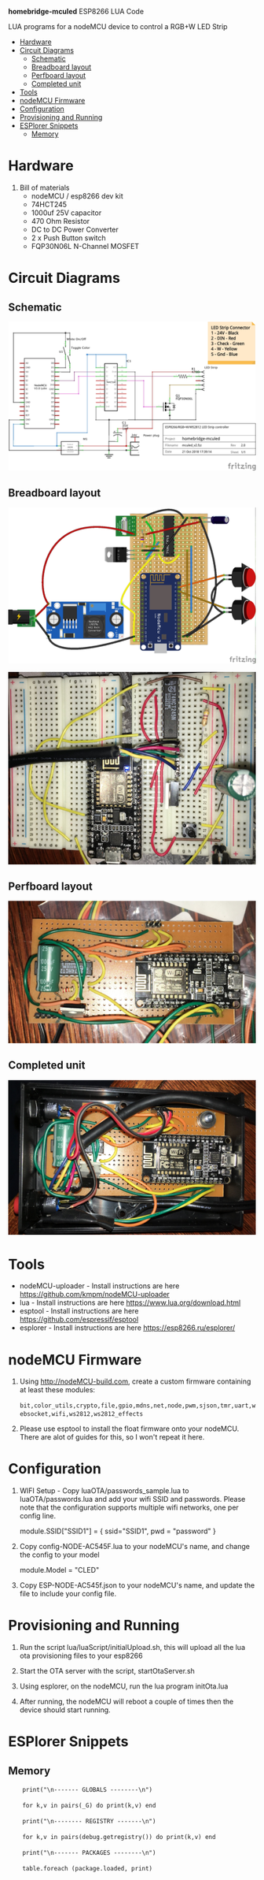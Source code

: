 **homebridge-mculed** ESP8266 LUA Code

LUA programs for a nodeMCU device to control a RGB+W LED Strip

<!--ts-->
   * [Hardware](#hardware)
   * [Circuit Diagrams](#circuit-diagrams)
      * [Schematic](#schematic)
      * [Breadboard layout](#breadboard-layout)
      * [Perfboard layout](#perfboard-layout)
      * [Completed unit](#completed-unit)
   * [Tools](#tools)
   * [nodeMCU Firmware](#nodemcu-firmware)
   * [Configuration](#configuration)
   * [Provisioning and Running](#provisioning-and-running)
   * [ESPlorer Snippets](#esplorer-snippets)
      * [Memory](#memory)

<!-- Added by: sgracey, at:  -->

<!--te-->

# Hardware

1.  Bill of materials
    -   nodeMCU / esp8266 dev kit
    -   74HCT245
    -   1000uf 25V capacitor
    -   470 Ohm Resistor
    -   DC to DC Power Converter
    -   2 x Push Button switch
    -   FQP30N06L N-Channel MOSFET

# Circuit Diagrams

## Schematic

![CLED](mculed_v2_schem.jpg)

## Breadboard layout

![CLED](mculed_v2_perf_bb.jpg)

![Breadboard](IMG_2846-2.JPG)

## Perfboard layout

![Perfboard](IMG_2857.jpg)
## Completed unit

![Perfboard](IMG_2862.jpg)

# Tools

-   nodeMCU-uploader - Install instructions are here <https://github.com/kmpm/nodeMCU-uploader>
-   lua - Install instructions are here <https://www.lua.org/download.html>
-   esptool - Install instructions are here <https://github.com/espressif/esptool>
-   esplorer - Install instructions are here <https://esp8266.ru/esplorer/>

# nodeMCU Firmware

1.  Using <http://nodeMCU-build.com>, create a custom firmware containing at least
    these modules:

    `bit,color_utils,crypto,file,gpio,mdns,net,node,pwm,sjson,tmr,uart,websocket,wifi,ws2812,ws2812_effects`


2.  Please use esptool to install the float firmware onto your nodeMCU.  There are alot of guides for this, so I won't repeat it here.

# Configuration

1.  WIFI Setup - Copy luaOTA/passwords_sample.lua to luaOTA/passwords.lua and add your wifi SSID and passwords.  Please note
    that the configuration supports multiple wifi networks, one per config line.


    module.SSID["SSID1"] = { ssid="SSID1", pwd = "password" }

2.  Copy config-NODE-AC545F.lua to your nodeMCU's name, and change the config to your model


    module.Model = "CLED"

3.  Copy ESP-NODE-AC545f.json to your nodeMCU's name, and update the file to include your config file.

# Provisioning and Running

1.  Run the script lua/luaScript/initialUpload.sh, this will upload all the lua ota provisioning files to your esp8266

2.  Start the OTA server with the script, startOtaServer.sh

3.  Using esplorer, on the nodeMCU, run the lua program initOta.lua

4. After running, the nodeMCU will reboot a couple of times then the device should start running.

# ESPlorer Snippets

## Memory

```
    print("\n------- GLOBALS --------\n")

    for k,v in pairs(_G) do print(k,v) end

    print("\n-------- REGISTRY -------\n")

    for k,v in pairs(debug.getregistry()) do print(k,v) end

    print("\n------- PACKAGES --------\n")

    table.foreach (package.loaded, print)
```
